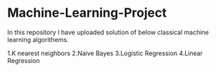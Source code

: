 # Machine-Learning-Project

In this repository I have uploaded solution of below classical machine learning algorithems.

1.K nearest neighbors
2.Naive Bayes
3.Logistic Regression
4.Linear Regression
